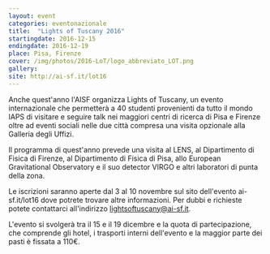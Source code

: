 ```yaml
---
layout: event
categories: eventonazionale
title:  "Lights of Tuscany 2016"
startingdate: 2016-12-15
endingdate: 2016-12-19
place: Pisa, Firenze
cover: /img/photos/2016-LoT/logo_abbreviato_LOT.png
gallery: 
site: http://ai-sf.it/lot16
---
```


Anche quest'anno l'AISF organizza Lights of Tuscany, un evento internazionale che permetterà a 40 studenti provenienti da tutto il mondo IAPS di visitare e seguire talk nei maggiori centri di ricerca di Pisa e Firenze oltre ad eventi sociali nelle due città compresa una visita opzionale alla Galleria degli Uffizi.

Il programma di quest'anno prevede una visita al LENS, al Dipartimento di Fisica di Firenze, al Dipartimento di Fisica di Pisa, allo European Gravitational Observatory e il suo detector VIRGO e altri laboratori di punta della zona.

Le iscrizioni saranno aperte dal 3 al 10 novembre sul sito dell'evento ai-sf.it/lot16 dove potrete trovare altre informazioni.
Per dubbi e richieste potete contattarci all'indirizzo lightsoftuscany@ai-sf.it.

L'evento si svolgerà tra il 15 e il 19 dicembre e la quota di partecipazione, che comprende gli hotel, i trasporti interni dell'evento e la maggior parte dei pasti è fissata a 110€.
